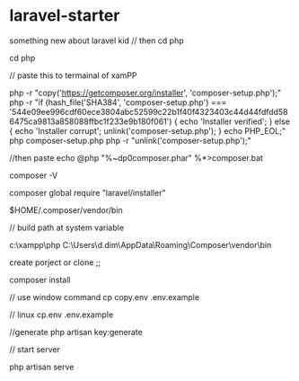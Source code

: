 # laravel-starter
something new about laravel kid
// then cd php

cd php

// paste this to termainal of xamPP

php -r "copy('https://getcomposer.org/installer', 'composer-setup.php');"
php -r "if (hash_file('SHA384', 'composer-setup.php') === '544e09ee996cdf60ece3804abc52599c22b1f40f4323403c44d44fdfdd586475ca9813a858088ffbc1f233e9b180f061') { echo 'Installer verified'; } else { echo 'Installer corrupt'; unlink('composer-setup.php'); } echo PHP_EOL;"
php composer-setup.php
php -r "unlink('composer-setup.php');"

//then paste
echo @php "%~dp0composer.phar" %*>composer.bat

composer -V


composer global require "laravel/installer"


$HOME/.composer/vendor/bin

// build path at system variable

c:\xampp\php
C:\Users\d.dim\AppData\Roaming\Composer\vendor\bin



create porject or clone ;;

composer install

// use window command cp
copy.env .env.example

// linux
cp.env .env.example

//generate
php artisan key:generate

// start server

php artisan serve 
